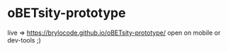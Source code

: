 # oBETsity-prototype

live => https://brylocode.github.io/oBETsity-prototype/  open on mobile or dev-tools ;)
